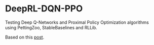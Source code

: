# DeepRL-DQN-PPO
Testing Deep Q-Networks and Proximal Policy Optimization algorithms using PettingZoo, StableBaselines and RLLib.

Based on this <a href="https://towardsdatascience.com/using-pettingzoo-with-rllib-for-multi-agent-deep-reinforcement-learning-5ff47c677abd">post</a>.
